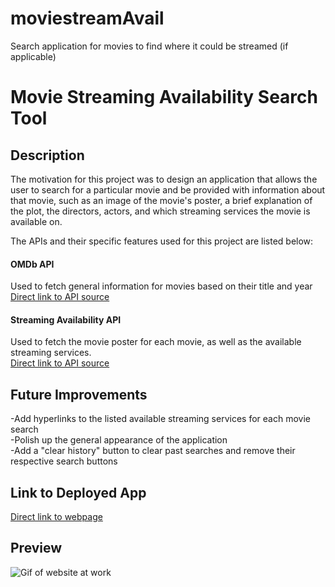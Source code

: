 # moviestreamAvail
Search application for movies to find where it could be streamed (if applicable)




# Movie Streaming Availability Search Tool

## Description

The motivation for this project was to design an application that allows the user to search for a particular movie and be provided with information about that movie, such as an image of the movie's poster, a brief explanation of the plot, the directors, actors, and which streaming services the movie is available on.

The APIs and their specific features used for this project are listed below:

#### OMDb API
Used to fetch general information for movies based on their title and year <br />
[Direct link to API source](http://www.omdbapi.com/)

#### Streaming Availability API
Used to fetch the movie poster for each movie, as well as the available streaming services. <br />
[Direct link to API source](https://rapidapi.com/movie-of-the-night-movie-of-the-night-default/api/streaming-availability)

## Future Improvements
-Add hyperlinks to the listed available streaming services for each movie search <br />
-Polish up the general appearance of the application <br />
-Add a "clear history" button to clear past searches and remove their respective search buttons <br />

## Link to Deployed App

[Direct link to webpage](https://www.harrisond251.github.io/moviestreamAvail/)

## Preview

![Gif of website at work](./assets/animations/movie-stream-demo.gif)
